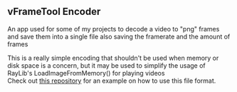 ## vFrameTool Encoder
An app used for some of my projects to decode a video to "png" frames and save them into a single file also saving the framerate and the amount of frames

This is a really simple encoding that shouldn't be used when memory or disk space is a concern, but it may be used to simplify the usage of RayLib's LoadImageFromMemory() for playing videos <br>
Check out [this repository](https://github.com/RegularRabbit05/vFrameReader) for an example on how to use this file format.